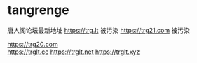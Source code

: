# tangrenge
唐人阁论坛最新地址
https://trg.lt      被污染
https://trg21.com   被污染

https://trg20.com   
https://trglt.cc
https://trglt.net
https://trglt.xyz
